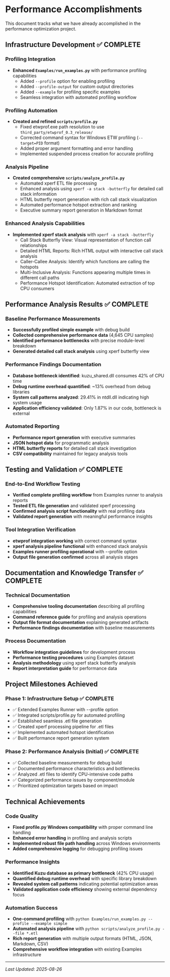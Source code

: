 # Performance Accomplishments

This document tracks what we have already accomplished in the performance optimization project.

## Infrastructure Development ✅ COMPLETE

### Profiling Integration
- **Enhanced `Examples/run_examples.py`** with performance profiling capabilities
  - Added `--profile` option for enabling profiling
  - Added `--profile-output` for custom output directories  
  - Added `--example` for profiling specific examples
  - Seamless integration with automated profiling workflow

### Profiling Automation
- **Created and refined `scripts/profile.py`**
  - Fixed etwprof.exe path resolution to use `third_party/etwprof_0.3_release/`
  - Corrected command syntax for Windows ETW profiling (`--target=PID` format)
  - Added proper argument formatting and error handling
  - Implemented suspended process creation for accurate profiling

### Analysis Pipeline  
- **Created comprehensive `scripts/analyze_profile.py`**
  - Automated xperf ETL file processing
  - Enhanced analysis using `xperf -a stack -butterfly` for detailed call stack information
  - HTML butterfly report generation with rich call stack visualization
  - Automated performance hotspot extraction and ranking
  - Executive summary report generation in Markdown format

### Enhanced Analysis Capabilities
- **Implemented xperf stack analysis** with `xperf -a stack -butterfly`
  - Call Stack Butterfly View: Visual representation of function call relationships
  - Detailed HTML Reports: Rich HTML output with interactive call stack analysis  
  - Caller-Callee Analysis: Identify which functions are calling the hotspots
  - Multi-Inclusive Analysis: Functions appearing multiple times in different call paths
  - Performance Hotspot Identification: Automated extraction of top CPU consumers

## Performance Analysis Results ✅ COMPLETE

### Baseline Performance Measurements
- **Successfully profiled simple example** with debug build
- **Collected comprehensive performance data** (4,645 CPU samples)
- **Identified performance bottlenecks** with precise module-level breakdown
- **Generated detailed call stack analysis** using xperf butterfly view

### Performance Findings Documentation  
- **Database bottleneck identified**: kuzu_shared.dll consumes 42% of CPU time
- **Debug runtime overhead quantified**: ~13% overhead from debug libraries
- **System call patterns analyzed**: 29.41% in ntdll.dll indicating high system usage
- **Application efficiency validated**: Only 1.87% in our code, bottleneck is external

### Automated Reporting
- **Performance report generation** with executive summaries
- **JSON hotspot data** for programmatic analysis
- **HTML butterfly reports** for detailed call stack investigation
- **CSV compatibility** maintained for legacy analysis tools

## Testing and Validation ✅ COMPLETE

### End-to-End Workflow Testing
- **Verified complete profiling workflow** from Examples runner to analysis reports
- **Tested ETL file generation** and validated xperf processing
- **Confirmed analysis script functionality** with real profiling data
- **Validated report generation** with meaningful performance insights

### Tool Integration Verification
- **etwprof integration working** with correct command syntax
- **xperf analysis pipeline functional** with enhanced stack analysis
- **Examples runner profiling operational** with --profile option
- **Output file generation confirmed** across all analysis stages

## Documentation and Knowledge Transfer ✅ COMPLETE

### Technical Documentation
- **Comprehensive tooling documentation** describing all profiling capabilities
- **Command reference guide** for profiling and analysis operations
- **Output file format documentation** explaining generated artifacts
- **Performance findings documentation** with baseline measurements

### Process Documentation
- **Workflow integration guidelines** for development process
- **Performance testing procedures** using Examples dataset
- **Analysis methodology** using xperf stack butterfly analysis
- **Report interpretation guide** for performance data

## Project Milestones Achieved

### Phase 1: Infrastructure Setup ✅ COMPLETE
- ✅ Extended Examples Runner with --profile option
- ✅ Integrated scripts/profile.py for automated profiling  
- ✅ Established seamless .etl file generation
- ✅ Created xperf processing pipeline for .etl files
- ✅ Implemented automated hotspot identification
- ✅ Built performance report generation system

### Phase 2: Performance Analysis (Initial) ✅ COMPLETE  
- ✅ Collected baseline measurements for debug build
- ✅ Documented performance characteristics and bottlenecks
- ✅ Analyzed .etl files to identify CPU-intensive code paths
- ✅ Categorized performance issues by component/module
- ✅ Prioritized optimization targets based on impact

## Technical Achievements

### Code Quality
- **Fixed profile.py Windows compatibility** with proper command line handling
- **Enhanced error handling** in profiling and analysis scripts
- **Implemented robust file path handling** across Windows environments
- **Added comprehensive logging** for debugging profiling issues

### Performance Insights
- **Identified Kuzu database as primary bottleneck** (42% CPU usage)
- **Quantified debug runtime overhead** with specific library breakdown
- **Revealed system call patterns** indicating potential optimization areas
- **Validated application code efficiency** showing external dependency focus

### Automation Success
- **One-command profiling** with `python Examples/run_examples.py --profile --example simple`
- **Automated analysis pipeline** with `python scripts/analyze_profile.py --file *.etl`
- **Rich report generation** with multiple output formats (HTML, JSON, Markdown, CSV)
- **Comprehensive workflow integration** with existing Examples infrastructure

---

*Last Updated: 2025-08-26*


